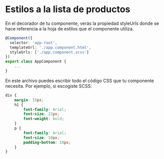 # Estilos a la lista de productos

En el decorador de tu componente, verás la propiedad styleUrls donde se hace referencia a la hoja de estilos que el componente utiliza.

```typescript
@Component({
  selector: 'app-root',
  templateUrl: './app.component.html',
  styleUrls: ['./app.component.scss']
})
export class AppComponent {
    ...
}
```

En este archivo puedes escribir todo el código CSS que tu componente necesita. Por ejemplo, si escogiste SCSS:

```css
div {
    margin: 15px;
    h1 {
        font-family: Arial;
        font-size: 22px;
        font-weight: bold;
    }
    p {
        font-family: Arial;
        font-size: 18px;
        padding-bottom: 10px;
    }
}

```

